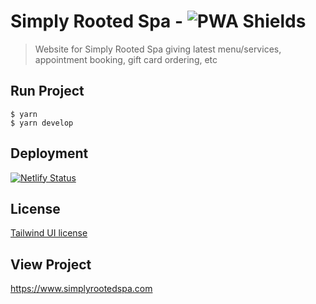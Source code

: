 # Simply Rooted Spa - ![PWA Shields](https://www.pwa-shields.com/1.0.0/series/classic/solid/purple.svg)

> Website for Simply Rooted Spa giving latest menu/services, appointment booking, gift card ordering, etc

## Run Project

```shell
$ yarn
$ yarn develop
```

## Deployment

[![Netlify Status](https://api.netlify.com/api/v1/badges/3cf93f3c-e00c-47e5-8795-f5b97e8861b5/deploy-status)](https://app.netlify.com/sites/simplyrootedspa/deploys)

## License

[Tailwind UI license](https://tailwindui.com/license)

## View Project

<https://www.simplyrootedspa.com>
